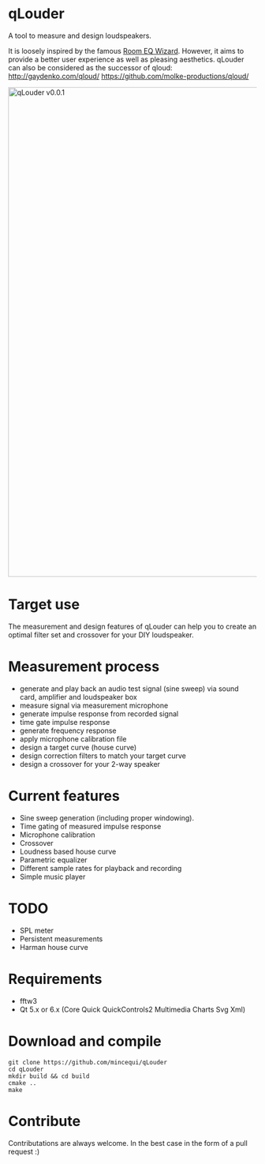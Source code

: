 # qLouder
A tool to measure and design loudspeakers.

It is loosely inspired by the famous [Room EQ Wizard](https://www.roomeqwizard.com).
However, it aims to provide a better user experience as well as pleasing aesthetics.
qLouder can also be considered as the successor of qloud:
http://gaydenko.com/qloud/
https://github.com/molke-productions/qloud/

<img width="992" alt="qLouder v0.0.1" src="https://user-images.githubusercontent.com/1805183/160924496-d879493e-a46a-47d0-a49e-e64d4e891b1a.png">


# Target use
The measurement and design features of qLouder can help you to create an 
optimal filter set and crossover for your DIY loudspeaker.

# Measurement process
* generate and play back an audio test signal (sine sweep) via sound card, amplifier and loudspeaker box
* measure signal via measurement microphone
* generate impulse response from recorded signal
* time gate impulse response
* generate frequency response
* apply microphone calibration file
* design a target curve (house curve)
* design correction filters to match your target curve
* design a crossover for your 2-way speaker

# Current features
* Sine sweep generation (including proper windowing).
* Time gating of measured impulse response
* Microphone calibration
* Crossover
* Loudness based house curve
* Parametric equalizer
* Different sample rates for playback and recording
* Simple music player

# TODO
* SPL meter
* Persistent measurements
* Harman house curve

# Requirements
* fftw3
* Qt 5.x or 6.x (Core Quick QuickControls2 Multimedia Charts Svg Xml)

# Download and compile
```
git clone https://github.com/mincequi/qLouder
cd qLouder
mkdir build && cd build
cmake ..
make
```

# Contribute
Contributations are always welcome. In the best case in the form of a pull request :)
